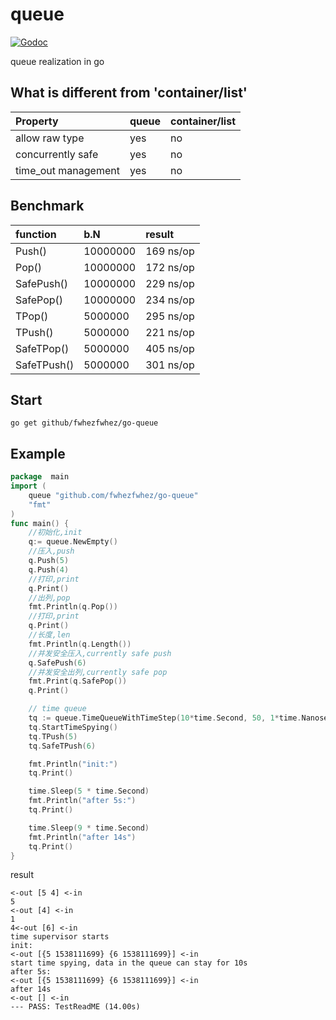 # queue
[![Godoc](http://img.shields.io/badge/godoc-reference-blue.svg?style=flat)](https://godoc.org/github.com/fwhezfwhez/go-queue)

queue realization in go

## What is different from 'container/list'
| Property| queue | container/list|
|:----| :---|:--|
| allow raw type| yes | no|
| concurrently safe| yes | no |
| time_out management| yes | no|

## Benchmark
| function| b.N | result|
|:---|:--|:--|
|Push()|10000000|169 ns/op|
|Pop()|	10000000|172 ns/op|
|SafePush()|10000000|229 ns/op|
|SafePop()| 10000000| 234 ns/op|
|TPop()| 5000000 |295 ns/op|
|TPush()| 5000000 | 221 ns/op|
|SafeTPop()| 5000000 | 405 ns/op|
|SafeTPush()| 5000000 | 301 ns/op|

## Start
`go get github/fwhezfwhez/go-queue`

## Example

```go
package  main
import (
	queue "github.com/fwhezfwhez/go-queue"
	"fmt"
)
func main() {
    //初始化,init
    q:= queue.NewEmpty()
    //压入,push
    q.Push(5)
    q.Push(4)
    //打印,print
    q.Print()
    //出列,pop
    fmt.Println(q.Pop())
    //打印,print
    q.Print()
    //长度,len
    fmt.Println(q.Length())
    //并发安全压入,currently safe push
    q.SafePush(6)
    //并发安全出列,currently safe pop
    fmt.Print(q.SafePop())
    q.Print()

    // time queue
    tq := queue.TimeQueueWithTimeStep(10*time.Second, 50, 1*time.Nanosecond)
	tq.StartTimeSpying()
    tq.TPush(5)
    tq.SafeTPush(6)

    fmt.Println("init:")
    tq.Print()

    time.Sleep(5 * time.Second)
    fmt.Println("after 5s:")
    tq.Print()

    time.Sleep(9 * time.Second)
    fmt.Println("after 14s")
    tq.Print()
}
```
result
```
<-out [5 4] <-in
5
<-out [4] <-in
1
4<-out [6] <-in
time supervisor starts
init:
<-out [{5 1538111699} {6 1538111699}] <-in
start time spying, data in the queue can stay for 10s
after 5s:
<-out [{5 1538111699} {6 1538111699}] <-in
after 14s
<-out [] <-in
--- PASS: TestReadME (14.00s)
```